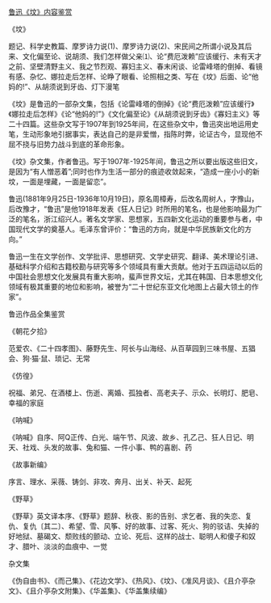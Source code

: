 [鲁迅《坟》内容鉴赏](https://www.vrrw.net/wx/10126.html)

《坟》

题记、科学史教篇、摩罗诗力说(1)、摩罗诗力说(2)、宋民间之所谓小说及其后来、文化偏至论、说胡须、我们怎样做父亲⑴、论“费厄泼赖”应该缓行、未有天才之前、坚壁清野主义、我之节烈观、寡妇主义、春末闲谈、论雷峰塔的倒掉、看镜有感、杂忆、娜拉走后怎样、论睁了眼看、论照相之类、写在《坟》后面、论“他妈的!”、从胡须说到牙齿、灯下漫笔

《坟》是鲁迅的一部杂文集，包括《论雷峰塔的倒掉》《论“费厄泼赖”应该缓行》《娜拉走后怎样》《论“他妈的!”》《文化偏至论》《从胡须说到牙齿》《寡妇主义》等二十四篇。这些杂文写于1907年到1925年间，在这些杂文中，鲁迅突出地运用史笔，生动形象地引据事实，表达自己的是非爱憎，指陈时弊，论证古今，显现他不屈不挠与旧势力战斗到底的革命形象。



《坟》杂文集，作者鲁迅。写于1907年-1925年间，鲁迅之所以要出版这些旧文，是因为“有人憎恶着”;同时也作为生活一部分的痕迹收敛起来，“造成一座小小的新坟，一面是埋藏，一面是留恋”。

鲁迅(1881年9月25日-1936年10月19日)，原名周樟寿，后改名周树人，字豫山，后改豫才，“鲁迅”是他1918年发表《狂人日记》时所用的笔名，也是他影响最为广泛的笔名，浙江绍兴人。著名文学家、思想家，五四新文化运动的重要参与者，中国现代文学的奠基人。毛泽东曾评价：“鲁迅的方向，就是中华民族新文化的方向。”

鲁迅一生在文学创作、文学批评、思想研究、文学史研究、翻译、美术理论引进、基础科学介绍和古籍校勘与研究等多个领域具有重大贡献。他对于五四运动以后的中国社会思想文化发展具有重大影响，蜚声世界文坛，尤其在韩国、日本思想文化领域有极其重要的地位和影响，被誉为“二十世纪东亚文化地图上占最大领土的作家”。

鲁迅作品全集鉴赏

《朝花夕拾》

范爱农、《二十四孝图》、藤野先生、阿长与山海经、从百草园到三味书屋、五猖会、狗·猫·鼠、琐记、无常

《仿徨》

祝福、弟兄、在酒楼上、伤逝、离婚、孤独者、高老夫子、示众、长明灯、肥皂、幸福的家庭

《呐喊》

《呐喊》自序、阿Q正传、白光、端午节、风波、故乡、孔乙己、狂人日记、明天、社戏、头发的故事、兔和猫、一件小事、鸭的喜剧、药

《故事新编》

序言、理水、采薇、铸剑、非攻、奔月、出关、补天、起死

《野草》

《野草》英文译本序、《野草》题辞、秋夜、影的告别、求乞者、我的失恋、复仇、复仇〔其二〕、希望、雪、风筝、好的故事、过客、死火、狗的驳诘、失掉的好地狱、墓碣文、颓败线的颤动、立论、死后、这样的战士、聪明人和傻子和奴才、腊叶、淡淡的血痕中、一觉

杂文集

《伪自由书》、《而己集》、《花边文学》、《热风》、《坟》、《准风月谈》、《且介亭杂文》、《且介亭杂文附集》、《华盖集》、《华盖集续编》

